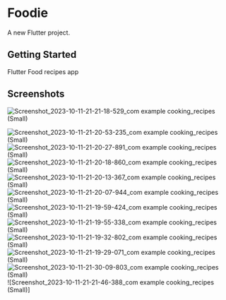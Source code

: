 # Foodie

A new Flutter project.

## Getting Started

Flutter Food recipes app

## Screenshots
![Screenshot_2023-10-11-21-21-18-529_com example cooking_recipes (Small)](https://github.com/Omarg7/Foodie/assets/47927337/fdce615c-9723-4321-a63b-c9eed6e716c3)

![Screenshot_2023-10-11-21-20-53-235_com example cooking_recipes (Small)](https://github.com/Omarg7/Foodie/assets/47927337/ec86e738-a4c6-4b1d-9486-af281ea99088)
![Screenshot_2023-10-11-21-20-27-891_com example cooking_recipes (Small)](https://github.com/Omarg7/Foodie/assets/47927337/3f6b0f0a-55d3-4c6c-bed7-e812139d9d60)
![Screenshot_2023-10-11-21-20-18-860_com example cooking_recipes (Small)](https://github.com/Omarg7/Foodie/assets/47927337/2c82049b-6279-4885-b045-50b950a34331)
![Screenshot_2023-10-11-21-20-13-367_com example cooking_recipes (Small)](https://github.com/Omarg7/Foodie/assets/47927337/251bbb26-9806-40a9-855d-412c7a6ae65a)
![Screenshot_2023-10-11-21-20-07-944_com example cooking_recipes (Small)](https://github.com/Omarg7/Foodie/assets/47927337/97886d17-2af6-469e-bc18-66ac4f725b74)
![Screenshot_2023-10-11-21-19-59-424_com example cooking_recipes (Small)](https://github.com/Omarg7/Foodie/assets/47927337/c05fe9e8-46d2-4a3c-ab5f-9232e45c2d65)
![Screenshot_2023-10-11-21-19-55-338_com example cooking_recipes (Small)](https://github.com/Omarg7/Foodie/assets/47927337/0760c7d6-3740-4b2a-b6b7-98fbae2f5763)
![Screenshot_2023-10-11-21-19-32-802_com example cooking_recipes (Small)](https://github.com/Omarg7/Foodie/assets/47927337/a3429325-253c-4591-9d2f-29ff18b17e7b)
![Screenshot_2023-10-11-21-19-29-071_com example cooking_recipes (Small)](https://github.com/Omarg7/Foodie/assets/47927337/eb8c8871-5898-4758-8d64-c05e0e439cf7)
![Screenshot_2023-10-11-21-30-09-803_com example cooking_recipes (Small)](https://github.com/Omarg7/Foodie/assets/47927337/426b22a4-c71b-41ff-84c1-2783e4171386)
![Screenshot_2023-10-11-21-21-46-388_com example cooking_recipes (Small)]
